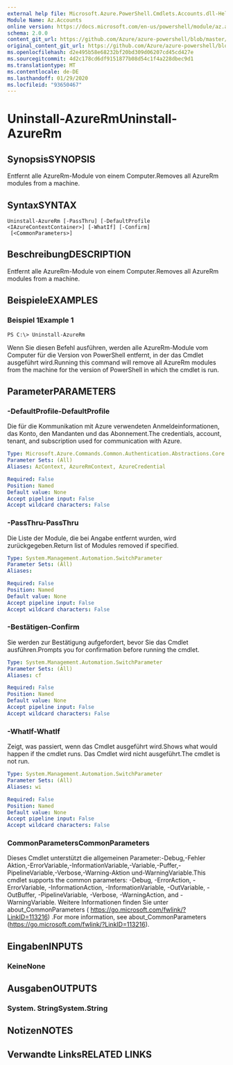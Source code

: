 ```yaml
---
external help file: Microsoft.Azure.PowerShell.Cmdlets.Accounts.dll-Help.xml
Module Name: Az.Accounts
online version: https://docs.microsoft.com/en-us/powershell/module/az.accounts/uninstall-azurerm
schema: 2.0.0
content_git_url: https://github.com/Azure/azure-powershell/blob/master/src/Accounts/Accounts/help/Uninstall-AzureRm.md
original_content_git_url: https://github.com/Azure/azure-powershell/blob/master/src/Accounts/Accounts/help/Uninstall-AzureRm.md
ms.openlocfilehash: d2e495b58e68232bf20bd309d06207cd45cd427e
ms.sourcegitcommit: 4d2c178cd6df9151877b08d54c1f4a228dbec9d1
ms.translationtype: MT
ms.contentlocale: de-DE
ms.lasthandoff: 01/29/2020
ms.locfileid: "93650467"
---
```

# <span data-ttu-id="445e8-101">Uninstall-AzureRm</span><span class="sxs-lookup"><span data-stu-id="445e8-101">Uninstall-AzureRm</span></span>

## <span data-ttu-id="445e8-102">Synopsis</span><span class="sxs-lookup"><span data-stu-id="445e8-102">SYNOPSIS</span></span>
<span data-ttu-id="445e8-103">Entfernt alle AzureRm-Module von einem Computer.</span><span class="sxs-lookup"><span data-stu-id="445e8-103">Removes all AzureRm modules from a machine.</span></span>

## <span data-ttu-id="445e8-104">Syntax</span><span class="sxs-lookup"><span data-stu-id="445e8-104">SYNTAX</span></span>

```
Uninstall-AzureRm [-PassThru] [-DefaultProfile <IAzureContextContainer>] [-WhatIf] [-Confirm]
 [<CommonParameters>]
```

## <span data-ttu-id="445e8-105">Beschreibung</span><span class="sxs-lookup"><span data-stu-id="445e8-105">DESCRIPTION</span></span>
<span data-ttu-id="445e8-106">Entfernt alle AzureRm-Module von einem Computer.</span><span class="sxs-lookup"><span data-stu-id="445e8-106">Removes all AzureRm modules from a machine.</span></span>

## <span data-ttu-id="445e8-107">Beispiele</span><span class="sxs-lookup"><span data-stu-id="445e8-107">EXAMPLES</span></span>

### <span data-ttu-id="445e8-108">Beispiel 1</span><span class="sxs-lookup"><span data-stu-id="445e8-108">Example 1</span></span>
```
PS C:\> Uninstall-AzureRm
```

<span data-ttu-id="445e8-109">Wenn Sie diesen Befehl ausführen, werden alle AzureRm-Module vom Computer für die Version von PowerShell entfernt, in der das Cmdlet ausgeführt wird.</span><span class="sxs-lookup"><span data-stu-id="445e8-109">Running this command will remove all AzureRm modules from the machine for the version of PowerShell in which the cmdlet is run.</span></span>

## <span data-ttu-id="445e8-110">Parameter</span><span class="sxs-lookup"><span data-stu-id="445e8-110">PARAMETERS</span></span>

### <span data-ttu-id="445e8-111">-DefaultProfile</span><span class="sxs-lookup"><span data-stu-id="445e8-111">-DefaultProfile</span></span>
<span data-ttu-id="445e8-112">Die für die Kommunikation mit Azure verwendeten Anmeldeinformationen, das Konto, den Mandanten und das Abonnement.</span><span class="sxs-lookup"><span data-stu-id="445e8-112">The credentials, account, tenant, and subscription used for communication with Azure.</span></span>

```yaml
Type: Microsoft.Azure.Commands.Common.Authentication.Abstractions.Core.IAzureContextContainer
Parameter Sets: (All)
Aliases: AzContext, AzureRmContext, AzureCredential

Required: False
Position: Named
Default value: None
Accept pipeline input: False
Accept wildcard characters: False
```

### <span data-ttu-id="445e8-113">-PassThru</span><span class="sxs-lookup"><span data-stu-id="445e8-113">-PassThru</span></span>
<span data-ttu-id="445e8-114">Die Liste der Module, die bei Angabe entfernt wurden, wird zurückgegeben.</span><span class="sxs-lookup"><span data-stu-id="445e8-114">Return list of Modules removed if specified.</span></span>

```yaml
Type: System.Management.Automation.SwitchParameter
Parameter Sets: (All)
Aliases:

Required: False
Position: Named
Default value: None
Accept pipeline input: False
Accept wildcard characters: False
```

### <span data-ttu-id="445e8-115">-Bestätigen</span><span class="sxs-lookup"><span data-stu-id="445e8-115">-Confirm</span></span>
<span data-ttu-id="445e8-116">Sie werden zur Bestätigung aufgefordert, bevor Sie das Cmdlet ausführen.</span><span class="sxs-lookup"><span data-stu-id="445e8-116">Prompts you for confirmation before running the cmdlet.</span></span>

```yaml
Type: System.Management.Automation.SwitchParameter
Parameter Sets: (All)
Aliases: cf

Required: False
Position: Named
Default value: None
Accept pipeline input: False
Accept wildcard characters: False
```

### <span data-ttu-id="445e8-117">-WhatIf</span><span class="sxs-lookup"><span data-stu-id="445e8-117">-WhatIf</span></span>
<span data-ttu-id="445e8-118">Zeigt, was passiert, wenn das Cmdlet ausgeführt wird.</span><span class="sxs-lookup"><span data-stu-id="445e8-118">Shows what would happen if the cmdlet runs.</span></span>
<span data-ttu-id="445e8-119">Das Cmdlet wird nicht ausgeführt.</span><span class="sxs-lookup"><span data-stu-id="445e8-119">The cmdlet is not run.</span></span>

```yaml
Type: System.Management.Automation.SwitchParameter
Parameter Sets: (All)
Aliases: wi

Required: False
Position: Named
Default value: None
Accept pipeline input: False
Accept wildcard characters: False
```

### <span data-ttu-id="445e8-120">CommonParameters</span><span class="sxs-lookup"><span data-stu-id="445e8-120">CommonParameters</span></span>
<span data-ttu-id="445e8-121">Dieses Cmdlet unterstützt die allgemeinen Parameter:-Debug,-Fehler Aktion,-ErrorVariable,-InformationVariable,-Variable,-Puffer,-PipelineVariable,-Verbose,-Warning-Aktion und-WarningVariable.</span><span class="sxs-lookup"><span data-stu-id="445e8-121">This cmdlet supports the common parameters: -Debug, -ErrorAction, -ErrorVariable, -InformationAction, -InformationVariable, -OutVariable, -OutBuffer, -PipelineVariable, -Verbose, -WarningAction, and -WarningVariable.</span></span> <span data-ttu-id="445e8-122">Weitere Informationen finden Sie unter about_CommonParameters ( https://go.microsoft.com/fwlink/?LinkID=113216) .</span><span class="sxs-lookup"><span data-stu-id="445e8-122">For more information, see about_CommonParameters (https://go.microsoft.com/fwlink/?LinkID=113216).</span></span>

## <span data-ttu-id="445e8-123">Eingaben</span><span class="sxs-lookup"><span data-stu-id="445e8-123">INPUTS</span></span>

### <span data-ttu-id="445e8-124">Keine</span><span class="sxs-lookup"><span data-stu-id="445e8-124">None</span></span>

## <span data-ttu-id="445e8-125">Ausgaben</span><span class="sxs-lookup"><span data-stu-id="445e8-125">OUTPUTS</span></span>

### <span data-ttu-id="445e8-126">System. String</span><span class="sxs-lookup"><span data-stu-id="445e8-126">System.String</span></span>

## <span data-ttu-id="445e8-127">Notizen</span><span class="sxs-lookup"><span data-stu-id="445e8-127">NOTES</span></span>

## <span data-ttu-id="445e8-128">Verwandte Links</span><span class="sxs-lookup"><span data-stu-id="445e8-128">RELATED LINKS</span></span>
